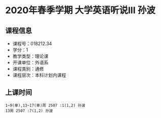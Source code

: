 # 2020年春季学期 大学英语听说III 孙波






## 课程信息

- 课程号：018212.34
- 学分：1
- 教学类型：理论课
- 开课单位：外语系
- 课程类别：通修
- 课程层次：本科计划内课程

## 上课时间

```
1~9(单),13~17(单)周 2507 :1(1,2) 孙波
13周 2507 :7(1,2) 孙波
```

